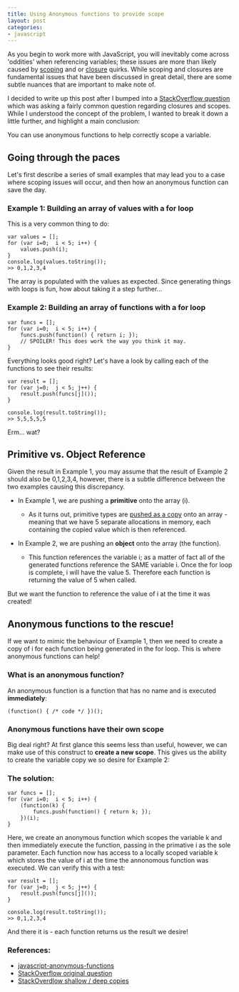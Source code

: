 ```yaml
---
title: Using Anonymous functions to provide scope
layout: post
categories:
- javascript
---
```


As you begin to work more with JavaScript, you will inevitably come across 'oddities' when referencing variables; 
these issues are more than likely caused by [scoping](https://developer.mozilla.org/en/docs/Web/JavaScript/Reference/Functions_and_function_scope) and 
or [closure](http://stackoverflow.com/questions/111102/how-do-javascript-closures-work) quirks. While scoping and closures are 
fundamental issues that have been discussed in great detail, there are some subtle nuances that are important to make note of. 

<!-- more -->

I decided to write up this post after I bumped into a [StackOverflow question](http://stackoverflow.com/questions/20340217/js-scope-closure-headache/20340428#20340428) which was
asking a fairly common question regarding closures and scopes. While I understood the concept of the problem, 
I wanted to break it down a little further, and highlight a main conclusion:


<div class="alert alert-info">
   You can use anonymous functions to help correctly scope a variable. 
</div>

## Going through the paces
Let's first describe a series of small examples that may lead you to a case where scoping issues will occur, and then how an 
anonymous function can save the day. 
 
### Example 1: Building an array of values with a for loop
This is a very common thing to do:

```
var values = [];
for (var i=0;  i < 5; i++) {
	values.push(i);
}
console.log(values.toString());
>> 0,1,2,3,4 
```

The array is populated with the values as expected. 
Since generating things with loops is fun, how about taking it a step further... 

### Example 2: Building an array of functions with a for loop

```
var funcs = [];
for (var i=0;  i < 5; i++) {
    funcs.push(function() { return i; }); 
	// SPOILER! This does work the way you think it may.
}
```

Everything looks good right? 
Let's have a look by calling each of the functions to see their results:

```
var result = [];
for (var j=0;  j < 5; j++) {
    result.push(funcs[j]());
}

console.log(result.toString());
>> 5,5,5,5,5
```

Erm... wat? 

## Primitive vs. Object Reference

Given the result in Example 1, you may assume that the result of Example 2 should also be 0,1,2,3,4, however, 
there is a subtle difference between the two examples causing this discrepancy.

* In Example 1, we are pushing a **primitive** onto the array (i). 
  * As it turns out, primitive types are [pushed as a copy](http://stackoverflow.com/questions/8660901/do-objects-pushed-into-an-array-in-javascript-deep-or-shallow-copy)
onto an array - meaning that we have 5 separate allocations in memory, each containing the copied value which is then referenced.

* In Example 2, we are pushing an **object** onto the array (the function). 
  * This function references the variable i; as a matter of fact all of the generated functions
reference the SAME variable i. Once the for loop is complete, i will have the value 5. Therefore each function is returning the value of 5 when called.

But we want the function to reference the value of i at the time it was created!

## Anonymous functions to the rescue!
If we want to mimic the behaviour of Example 1, then we need to create a copy of i for each function being generated in the for loop. 
This is where anonymous functions can help! 

### What is an anonymous function?
An anonymous function is a function that has no name and is executed **immediately**:

```
(function() { /* code */ })();
```

### Anonymous functions have their own scope
Big deal right? At first glance this seems less than useful, however, we can make use of this construct to **create a new scope**. 
This gives us the ability to create the variable copy we so desire for Example 2:
 
### The solution:

```
var funcs = [];
for (var i=0;  i < 5; i++) {
    (function(k) { 
        funcs.push(function() { return k; });
    })(i);
}
```

Here, we create an anonymous function which scopes the variable k and then immediately execute the function, passing in the primative i as the sole parameter.
Each function now has access to a locally scoped variable k which stores the value of i at the time the annonomous function was executed. We can verify this with 
a test:

```
var result = [];
for (var j=0;  j < 5; j++) {
    result.push(funcs[j]());
}

console.log(result.toString());
>> 0,1,2,3,4 
```

And there it is - each function returns us the result we desire!


### References:
* [javascript-anonymous-functions](http://helephant.com/2008/08/23/javascript-anonymous-functions/)
* [StackOverflow original question](http://stackoverflow.com/questions/20340217/js-scope-closure-headache/20340428#20340428)
* [StackOverdlow shallow / deep copies](http://stackoverflow.com/questions/8660901/do-objects-pushed-into-an-array-in-javascript-deep-or-shallow-copy)